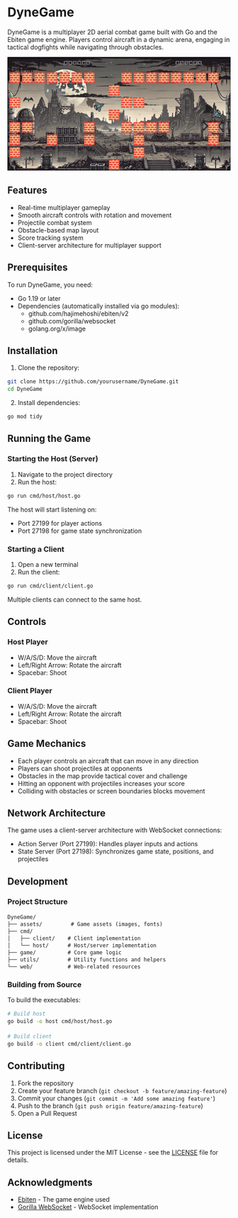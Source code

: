 # DyneGame

DyneGame is a multiplayer 2D aerial combat game built with Go and the Ebiten game engine. Players control aircraft in a dynamic arena, engaging in tactical dogfights while navigating through obstacles.

![Gameplay Screenshot](docs/images/gameplay.png)

## Features

- Real-time multiplayer gameplay
- Smooth aircraft controls with rotation and movement
- Projectile combat system
- Obstacle-based map layout
- Score tracking system
- Client-server architecture for multiplayer support

## Prerequisites

To run DyneGame, you need:

- Go 1.19 or later
- Dependencies (automatically installed via go modules):
  - github.com/hajimehoshi/ebiten/v2
  - github.com/gorilla/websocket
  - golang.org/x/image


## Installation

1. Clone the repository:
```bash
git clone https://github.com/yourusername/DyneGame.git
cd DyneGame
```

2. Install dependencies:
```bash
go mod tidy
```

## Running the Game

### Starting the Host (Server)

1. Navigate to the project directory
2. Run the host:
```bash
go run cmd/host/host.go
```

The host will start listening on:
- Port 27199 for player actions
- Port 27198 for game state synchronization

### Starting a Client

1. Open a new terminal
2. Run the client:
```bash
go run cmd/client/client.go
```

Multiple clients can connect to the same host.

## Controls

### Host Player
- W/A/S/D: Move the aircraft
- Left/Right Arrow: Rotate the aircraft
- Spacebar: Shoot

### Client Player
- W/A/S/D: Move the aircraft
- Left/Right Arrow: Rotate the aircraft
- Spacebar: Shoot

## Game Mechanics

- Each player controls an aircraft that can move in any direction
- Players can shoot projectiles at opponents
- Obstacles in the map provide tactical cover and challenge
- Hitting an opponent with projectiles increases your score
- Colliding with obstacles or screen boundaries blocks movement

## Network Architecture

The game uses a client-server architecture with WebSocket connections:
- Action Server (Port 27199): Handles player inputs and actions
- State Server (Port 27198): Synchronizes game state, positions, and projectiles

## Development

### Project Structure

```
DyneGame/
├── assets/         # Game assets (images, fonts)
├── cmd/           
│   ├── client/    # Client implementation
│   └── host/      # Host/server implementation
├── game/          # Core game logic
├── utils/         # Utility functions and helpers
└── web/           # Web-related resources
```

### Building from Source

To build the executables:

```bash
# Build host
go build -o host cmd/host/host.go

# Build client
go build -o client cmd/client/client.go
```

## Contributing

1. Fork the repository
2. Create your feature branch (`git checkout -b feature/amazing-feature`)
3. Commit your changes (`git commit -m 'Add some amazing feature'`)
4. Push to the branch (`git push origin feature/amazing-feature`)
5. Open a Pull Request

## License

This project is licensed under the MIT License - see the [LICENSE](LICENSE) file for details.

## Acknowledgments

- [Ebiten](https://ebiten.org/) - The game engine used
- [Gorilla WebSocket](https://github.com/gorilla/websocket) - WebSocket implementation 